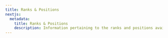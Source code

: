 ```yaml
---
title: Ranks & Positions
nextjs:
  metadata:
    title: Ranks & Positions
    description: Information pertaining to the ranks and positions available within the Task Force.
---
```

